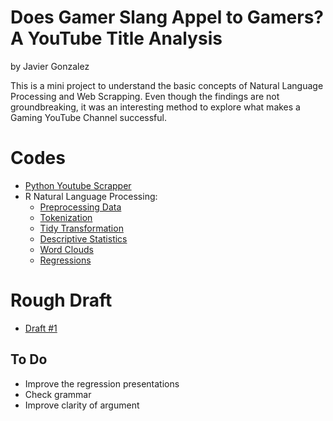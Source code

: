 # Does Gamer Slang Appel to Gamers? A YouTube Title Analysis
by Javier Gonzalez

This is a mini project to understand the basic concepts of Natural Language Processing and Web Scrapping. Even though the findings are not groundbreaking, it was an interesting method to explore what makes a Gaming YouTube Channel successful.

# Codes

- [Python Youtube Scrapper](https://github.com/jjgecon/Does-Gamer-Slang-Appeal-to-Gamers/blob/master/Codes/Youtube_Scrapper.py)
- R Natural Language Processing:
  * [Preprocessing Data](https://github.com/jjgecon/Does-Gamer-Slang-Appeal-to-Gamers/blob/master/Codes/1_Preprocesing_of_dataset.R)
  * [Tokenization](https://github.com/jjgecon/Does-Gamer-Slang-Appeal-to-Gamers/blob/master/Codes/2_Tokens_Cleaning.R)
  * [Tidy Transformation](https://github.com/jjgecon/Does-Gamer-Slang-Appeal-to-Gamers/blob/master/Codes/3_Tidy_Transformation.R)
  * [Descriptive Statistics](https://github.com/jjgecon/Does-Gamer-Slang-Appeal-to-Gamers/blob/master/Codes/Descriptive_Stats.R)
  * [Word Clouds](https://github.com/jjgecon/Does-Gamer-Slang-Appeal-to-Gamers/blob/master/Codes/Wordclouds_graphs.R)
  * [Regressions](https://github.com/jjgecon/Does-Gamer-Slang-Appeal-to-Gamers/blob/master/Codes/gametitles_relevance.R)
  
# Rough Draft 

-  [Draft #1](https://github.com/jjgecon/Does-Gamer-Slang-Appeal-to-Gamers/blob/master/Draft1)

## To Do

- Improve the regression presentations
- Check grammar
- Improve clarity of argument
